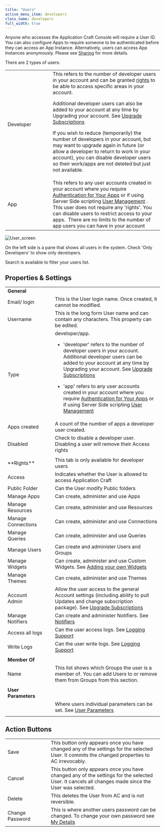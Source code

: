 ```yaml
---
title: "Users"
active_menu_item: developers
class_name: developers
full_width: true
---
```



Anyone who accesses the Application Craft Console will require a User ID. You can also configure Apps to require someone to be authenticated before they can access an App Instance. Alternatively, users can access App Instances anonymously. Please see [Sharing](/developers/documentation/product-guide/the-console/sharing) for more details.

There are 2 types of users:

<table>
<tr>
<td width="149">
 Developer

</td>
<td width="19">
</td>
<td width="667">
  This refers to the number of developer users in your account and can be granted <a href="/developers/documentation/product-guide/the-console/console-tabs/more/users-groups/users#rights">rights</a> to be able to access specific areas in your account.

Additional developer users can also be added to your account at any time by Upgrading your account. See [Upgrade Subscriptions](/developers/documentation/product-guide/account-management/upgrade-subscription)

If you wish to reduce (temporarily) the number of developers in your account, but may want to upgrade again in future (or allow a developer to return to work in your account), you can disable developer users so their work/apps are not deleted but just not available.

</td>
</tr>
<tr>
<td width="149">
 App

</td>
<td width="19">
</td>
<td width="667">
    This refers to any user accounts created in your account where you require <a href="/developers/documentation/product-guide/advanced-features/authentication-for-your-apps/">Authentication for Your Apps</a> or if using Server Side scripting <a href="/developers/documentation/scripting-apis/server-side-api/sys-object/user-management/">User Management</a> . This user does not require any 'rights'. You can disable users to restrict access to your apps.  There are no limits to the number of app users you can have in your account

</td>
</tr>
</table>

![User\_screen](/img/docs/user_screen.zoom56.png)

On the left side is a pane that shows all users in the system. Check 'Only Developers' to show only developers.

Search is available to filter your users list.

## Properties & Settings

<table>
<tr>
<td width="149">
  <strong>General</strong>

</td>
<td width="19">
</td>
<td width="667">
</td>
</tr>
<tr>
<td width="149">
Email/ login

</td>
<td width="19">
</td>
<td width="667">
This is the User login name. Once created, it cannot be modified.

</td>
</tr>
<tr>
<td width="149">
Username

</td>
<td width="19">
</td>
<td width="667">
This is the long form User name and can contain any characters. This property can be edited.

</td>
</tr>
<tr>
<td width="149">
Type

</td>
<td width="19">
</td>
<td width="667">
developer/app.

 - 'developer' refers to the number of developer users in your account. Additional developer users can be added to your account at any time by Upgrading your account. See [Upgrade Subscriptions](/developers/documentation/product-guide/account-management/upgrade-subscription)

 - 'app' refers to any user accounts created in your account where you require [Authentication for Your Apps](/developers/documentation/product-guide/advanced-features/authentication-for-your-apps/) or if using Server Side scripting [User Management](/developers/documentation/scripting-apis/server-side-api/sys-object/user-management/)

</td>
</tr>
<tr>
<td width="149">
Apps created

</td>
<td width="19">
</td>
<td width="667">
A count of the number of apps a developer user created.

</td>
</tr>
<tr>
<td width="149">
Disabled

</td>
<td width="19">
</td>
<td width="667">
Check to disable a developer user. Disabling a user will remove their Access rights

</td>
</tr>
<tr>
<td width="149">
</td>
<td width="19">
</td>
<td width="667">
</td>
</tr>
<tr>
<td width="149">
<a id="rights"> </a> **Rights**

</td>
<td width="19">
</td>
<td width="667">
This tab is only available for developer users

</td>
</tr>
<tr>
<td width="149">
Access

</td>
<td width="19">
</td>
<td width="667">
Indicates whether the User is allowed to access Application Craft

</td>
</tr>
<tr>
<td width="149">
Public Folder

</td>
<td width="19">
</td>
<td width="667">
Can the User modify Public folders

</td>
</tr>
<tr>
<td width="149">
Manage Apps

</td>
<td width="19">
</td>
<td width="667">
Can create, administer and use Apps

</td>
</tr>
<tr>
<td width="149">
Manage Resources

</td>
<td width="19">
</td>
<td width="667">
Can create, administer and use Resources

</td>
</tr>
<tr>
<td width="149">
Manage Connections

</td>
<td width="19">
</td>
<td width="667">
Can create, administer and use Connections

</td>
</tr>
<tr>
<td width="149">
Manage Queries

</td>
<td width="19">
</td>
<td width="667">
Can create, administer and use Queries

</td>
</tr>
<tr>
<td width="149">
Manage Users

</td>
<td width="19">
</td>
<td width="667">
Can create and administer Users and Groups

</td>
</tr>
<tr>
<td width="149">
Manage Widgets

</td>
<td width="19">
</td>
<td width="667">
  Can create, administer and use Custom Widgets. See <a href="/developers/documentation/extending-ac/adding-your-own-widgets/">Adding your own Widgets</a>

</td>
</tr>
<tr>
<td width="149">
Manage Themes

</td>
<td width="19">
</td>
<td width="667">
Can create, administer and use Themes

</td>
</tr>
<tr>
<td width="149">
Account Admin

</td>
<td width="19">
</td>
<td width="667">
  Allow the user access to the general Account settings (including ability to pull Updates and change subscription package). See <a href="/developers/documentation/product-guide/account-management/upgrade-subscription">Upgrade Subscriptions</a>

</td>
</tr>
<tr>
<td width="149">
Manage Notifiers

</td>
<td width="19">
</td>
<td width="667">
  Can create and administer Notifiers. See <a href="/developers/documentation/product-guide/the-console/console-tabs/notifiers">Notifiers</a>

</td>
</tr>
<tr>
<td width="149">
Access all logs

</td>
<td width="19">
</td>
<td width="667">
  Can the user access logs. See <a href="/developers/documentation/product-guide/advanced-features/logging-support/">Logging Support</a>

</td>
</tr>
<tr>
<td width="149">
Write Logs

</td>
<td width="19">
</td>
<td width="667">
  Can the user write logs. See <a href="/developers/documentation/product-guide/advanced-features/logging-support/">Logging Support</a>

</td>
</tr>
<tr>
<td width="149">
</td>
<td width="19">
</td>
<td width="667">
</td>
</tr>
<tr>
<td width="149">
  <strong>Member Of</strong>

</td>
<td width="19">
</td>
<td width="667">
</td>
</tr>
<tr>
<td width="149">
Name

</td>
<td width="19">
</td>
<td width="667">
This list shows which Groups the user is a member of. You can add Users to or remove them from Groups from this section.

</td>
</tr>
<tr>
<td width="149">
</td>
<td width="19">
</td>
<td width="667">
</td>
</tr>
<tr>
<td width="149">
  <strong>User Parameters</strong>

</td>
<td width="19">
</td>
<td width="667">
</td>
</tr>
<tr>
<td width="149">
</td>
<td width="19">
</td>
<td width="667">
  Where users individual parameters can be set. See <a href="/developers/documentation/product-guide/the-console/console-tabs/more/account-variables/user-parameters/">User Parameters</a>

</td>
</tr>
<tr>
<td width="149">
</td>
<td width="19">
</td>
<td width="667">
</td>
</tr>
</table>

## Action Buttons

<table>
<tr>
<td width="135">
Save

</td>
<td width="19">
</td>
<td width="685">
This button only appears once you have changed any of the settings for the selected User. It commits the changed properties to AC irrevocably.

</td>
</tr>
<tr>
<td width="135">
Cancel

</td>
<td width="19">
</td>
<td width="685">
This button only appears once you have changed any of the settings for the selected User. It cancels all changes made since the User was selected.

</td>
</tr>
<tr>
<td width="135">
Delete

</td>
<td width="19">
</td>
<td width="685">
This deletes the User from AC and is not reversible.

</td>
</tr>
<tr>
<td width="135">
Change Password

</td>
<td width="19">
</td>
<td width="685">
  This is where another users password can be changed. To change your own password see <a href="/developers/documentation/product-guide/the-console/console-tabs/more/my-details">My Details</a>

</td>
</tr>
</table>

